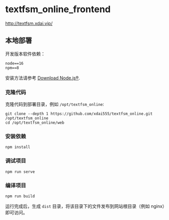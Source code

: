 # textfsm_online_frontend

http://textfsm.xdai.vip/


## 本地部署

开发版本软件依赖：
```
node==16
npm==8
```
安装方法请参考 [Download Node.js®](https://nodejs.org/en/download/package-manager).

### 克隆代码

克隆代码到部署目录，例如 `/opt/textfsm_online`:
```
git clone --depth 1 https://github.com/xdai555/textfsm_online.git /opt/textfsm_online
cd /opt/textfsm_online/web
```

### 安装依赖

```
npm install
```

### 调试项目

```
npm run serve
```

### 编译项目

```
npm run build
```

运行完成后，生成 `dist` 目录，将该目录下的文件发布到网站根目录（例如 nginx）即可访问。